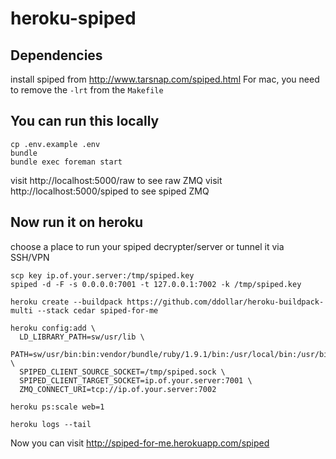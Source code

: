 # heroku-spiped

## Dependencies

install spiped from http://www.tarsnap.com/spiped.html
For mac, you need to remove the `-lrt` from the `Makefile`

## You can run this locally

    cp .env.example .env
    bundle
    bundle exec foreman start

visit http://localhost:5000/raw to see raw ZMQ
visit http://localhost:5000/spiped to see spiped ZMQ

## Now run it on heroku

choose a place to run your spiped decrypter/server or tunnel it via SSH/VPN

    scp key ip.of.your.server:/tmp/spiped.key
    spiped -d -F -s 0.0.0.0:7001 -t 127.0.0.1:7002 -k /tmp/spiped.key

    heroku create --buildpack https://github.com/ddollar/heroku-buildpack-multi --stack cedar spiped-for-me

    heroku config:add \
      LD_LIBRARY_PATH=sw/usr/lib \
      PATH=sw/usr/bin:bin:vendor/bundle/ruby/1.9.1/bin:/usr/local/bin:/usr/bin:/bin \
      SPIPED_CLIENT_SOURCE_SOCKET=/tmp/spiped.sock \
      SPIPED_CLIENT_TARGET_SOCKET=ip.of.your.server:7001 \
      ZMQ_CONNECT_URI=tcp://ip.of.your.server:7002

    heroku ps:scale web=1

    heroku logs --tail

Now you can visit http://spiped-for-me.herokuapp.com/spiped
